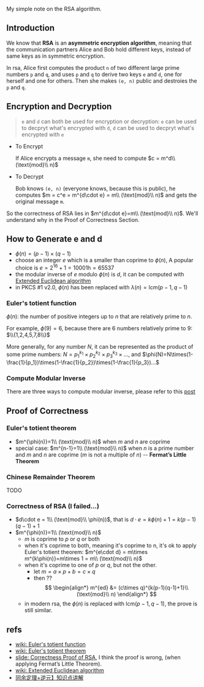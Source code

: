 My simple note on the RSA algorithm.

<!--more-->

## Introduction

We know that **RSA** is an **asymmetric encryption algorithm**, meaning that the communication partners Alice and Bob hold different keys, instead of same keys as in symmetric encryption.

In rsa, Alice first computes the product `n` of two different large prime numbers `p` and `q`, and uses `p` and `q` to derive two keys `e` and `d`, one for herself and one for others. Then she makes `(e, n)` public and destroies the `p` and `q`.

## Encryption and Decryption

> `e` and `d` can both be used for encryption or decryption: `e` can be used to decpryt what's encrypted with `d`, `d` can be used to decpryt what's encrypted with `e`

* To Encrypt

    If Alice encrypts a message `m`, she need to compute $c = m^d\\ (\text{mod}\\ n)$

* To Decrypt

    Bob knows `(e, n)` (everyone knows, because this is public), he computes $m = c^e = m^{d\cdot e} = m\\ (\text{mod}\\ n)$ and gets the original message `m`.

So the correctness of RSA lies in $m^{d\cdot e}=m\\ (\text{mod}\\ n)$. We'll understand why in the Proof of Correctness Section.

## How to Generate e and d

* $\phi(n)=(p-1)\times (q-1)$
* choose an integer $e$ which is a smaller than coprime to $\phi(n)$, A popular choice is $e = 2^{16} + 1 = 10001\text{h} = 65537$
* the modular inverse of $e$ modulo $\phi(n)$ is $d$, it can be computed with [Extended Euclidean algorithm](https://en.wikipedia.org/wiki/Extended_Euclidean_algorithm)
* in PKCS #1 v2.0, $\phi(n)$ has been replaced with $\lambda(n) = \text{lcm}(p-1,q-1)$

### Euler's totient function

$\phi(n)$: the number of positive integers up to $n$ that are relatively prime to $n$.

For example, $\phi(9)=6$, because there are 6 numbers relatively prime to 9: $\\{1,2,4,5,7,8\\}$

More generally, for any number $N$, it can be represented as the product of some prime numbers: $N = p_1^{k_1}\times p_2^{k_2}\times p_3^{k_3}\times ...$, and $\phi(N)=N\times(1-\frac{1}{p_1})\times(1-\frac{1}{p_2})\times(1-\frac{1}{p_3})...$

### Compute Modular Inverse

There are three ways to compute modular inverse, please refer to this [post](TODO)

## Proof of Correctness

### Euler's totient theorem

* $m^{\phi(n)}=1\\ (\text{mod}\\ n)$ when $m$ and $n$ are coprime
* special case: $m^{n-1}=1\\ (\text{mod}\\ n)$ when $n$ is a prime number and $m$ and $n$ are coprime ($m$ is not a multiple of $n$) -- **Fermat’s Little Theorem**

### Chinese Remainder Theorem

TODO

### Correctness of RSA (I failed...)

* $d\cdot e = 1\\ (\text{mod}\\ \phi(n))$, that is $d\cdot e=k\phi(n)+1 = k(p-1)(q-1)+1$
* $m^{\phi(n)}=1\\ (\text{mod}\\ n)$
  * $m$ is coprime to $p$ or $q$ or both
  * when it's coprime to both, meaning it's coprime to n, it's ok to apply Euler's totient theorem: $m^{e\cdot d} = m\times m^{k\phi(n)}=m\times 1 = m\\ (\text{mod}\\ n)$
  * when it's coprime to one of $p$ or $q$, but not the other.
    * let $m = a\times p+b = c\times q$
    * then ??
    $$
    \begin{align*}
    m^{ed} &= (c\times q)^{k(p-1)(q-1)+1}\\ (\text{mod}\\ n)
    \end{align*}
    $$
  * in modern rsa, the $\phi(n)$ is replaced with $\text{lcm}(p-1, q-1)$, the prove is still similar.

## refs

* [wiki: Euler's totient function](https://en.wikipedia.org/wiki/Euler%27s_totient_function)
* [wiki: Euler's totient theorem](https://en.wikipedia.org/wiki/Euler%27s_totient_theorem)
* [slide: Correctness Proof of RSA](https://www.cse.cuhk.edu.hk/~taoyf/course/bmeg3120/notes/rsa-proof.pdf), I think the proof is wrong, (when applying Fermat’s Little Theorem).
* [wiki: Extended Euclidean algorithm](https://en.wikipedia.org/wiki/Extended_Euclidean_algorithm)
* [同余定理+逆元】知识点讲解](https://blog.csdn.net/LOOKQAQ/article/details/81282342)
